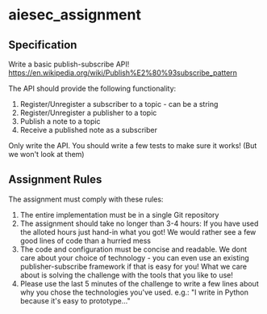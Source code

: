 # aiesec_assignment

## Specification ##

Write a basic publish-subscribe API!
https://en.wikipedia.org/wiki/Publish%E2%80%93subscribe_pattern

The API should provide the following functionality:

1. Register/Unregister a subscriber to a topic - can be a string
2. Register/Unregister a publisher to a topic 
3. Publish a note to a topic
4. Receive a published note as a subscriber

Only write the API. You should write a few tests to make sure it works! (But we won't look at them)

## Assignment Rules ##

The assignment must comply with these rules:

1. The entire implementation must be in a single Git repository
2. The assignment should take no longer than 3-4 hours: If you have used the alloted hours just hand-in what you got! We would rather see a few good lines of code than a hurried mess
3. The code and configuration must be concise and readable. We dont care about your choice of technology - you can even use an existing publisher-subscribe framework if that is easy for you! What we care about is solving the challenge with the tools that you like to use!
4. Please use the last 5 minutes of the challenge to write a few lines about why you chose the technologies you've used. 
e.g.: "I write in Python because it's easy to prototype..."


